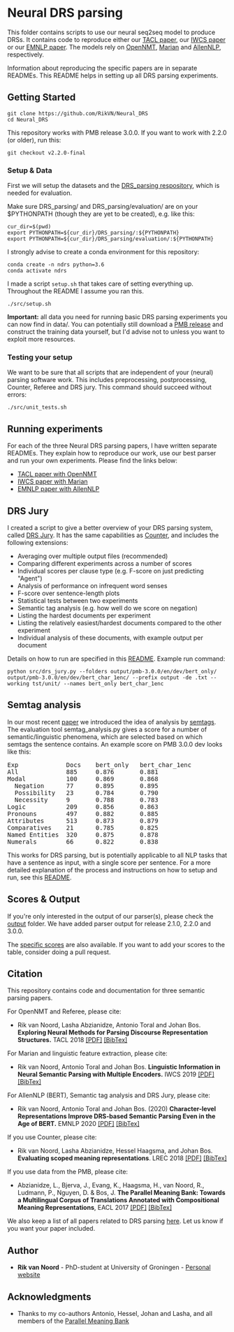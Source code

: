 # Neural DRS parsing

This folder contains scripts to use our neural seq2seq model to produce DRSs. It contains code to reproduce either our [TACL paper](https://www.aclweb.org/anthology/Q18-1043.pdf), our [IWCS paper](https://www.aclweb.org/anthology/W19-0504/) or our [EMNLP paper](https://www.aclweb.org/anthology/2020.emnlp-main.371.pdf). The models rely on [OpenNMT](http://opennmt.net/), [Marian](https://marian-nmt.github.io/) and [AllenNLP](https://allennlp.org/), respectively.

Information about reproducing the specific papers are in separate READMEs. This README helps in setting up all DRS parsing experiments.

## Getting Started

```
git clone https://github.com/RikVN/Neural_DRS
cd Neural_DRS
```

This repository works with PMB release 3.0.0. If you want to work with 2.2.0 (or older), run this:

```
git checkout v2.2.0-final
```

### Setup & Data

First we will setup the datasets and the [DRS_parsing respository](https://github.com/RikVN/DRS_parsing), which is needed for evaluation.

Make sure DRS_parsing/ and DRS_parsing/evaluation/ are on your $PYTHONPATH (though they are yet to be created), e.g. like this:

```
cur_dir=$(pwd)
export PYTHONPATH=${cur_dir}/DRS_parsing/:${PYTHONPATH}
export PYTHONPATH=${cur_dir}/DRS_parsing/evaluation/:${PYTHONPATH}
```

I strongly advise to create a conda environment for this repository:

```
conda create -n ndrs python=3.6
conda activate ndrs
```

I made a script ``setup.sh`` that takes care of setting everything up. Throughout the README I assume you ran this.

```
./src/setup.sh
```

**Important:** all data you need for running basic DRS parsing experiments you can now find in data/. You can potentially still download a [PMB release](http://pmb.let.rug.nl/data.php) and construct the training data yourself, but I'd advise not to unless you want to exploit more resources.

### Testing your setup ###

We want to be sure that all scripts that are independent of your (neural) parsing software work. This includes preprocessing, postprocessing, Counter, Referee and DRS jury. This command should succeed without errors:

```
./src/unit_tests.sh
```

## Running experiments ##

For each of the three Neural DRS parsing papers, I have written separate READMEs. They explain how to reproduce our work, use our best parser and run your own experiments. Please find the links below:

* [TACL paper with OpenNMT](OpenNMT.md)
* [IWCS paper with Marian](Marian.md)
* [EMNLP paper with AllenNLP](AllenNLP.md)

## DRS Jury ##

I created a script to give a better overview of your DRS parsing system, called [DRS Jury](DRS_jury.md). It has the same capabilities as [Counter](https://www.aclweb.org/anthology/L18-1267.pdf), and includes the following extensions:

* Averaging over multiple output files (recommended)
* Comparing different experiments across a number of scores
* Individual scores per clause type (e.g. F-score on just predicting "Agent")
* Analysis of performance on infrequent word senses
* F-score over sentence-length plots
* Statistical tests between two experiments
* Semantic tag analysis (e.g. how well do we score on negation)
* Listing the hardest documents per experiment
* Listing the relatively easiest/hardest documents compared to the other experiment
* Individual analysis of these documents, with example output per document

Details on how to run are specified in this [README](DRS_jury.md). Example run command:

```
python src/drs_jury.py --folders output/pmb-3.0.0/en/dev/bert_only/ output/pmb-3.0.0/en/dev/bert_char_1enc/ --prefix output -de .txt --working tst/unit/ --names bert_only bert_char_1enc
```

## Semtag analysis ##

In our most recent [paper](https://www.aclweb.org/anthology/2020.emnlp-main.371.pdf) we introduced the idea of analysis by [semtags](https://www.aclweb.org/anthology/W17-6901.pdf). The evaluation tool semtag_analysis.py gives a score for a number of semantic/linguistic phenomena, which are selected based on which semtags the sentence contains. An example score on PMB 3.0.0 dev looks like this:

<pre>
Exp            	Docs 	bert_only 	bert_char_1enc 
All            	885  	0.876     	0.881          
Modal          	100  	0.869     	0.868          
  Negation     	77   	0.895     	0.895          
  Possibility  	23   	0.784     	0.790          
  Necessity    	9    	0.788     	0.783          
Logic          	209  	0.856     	0.863          
Pronouns       	497  	0.882     	0.885          
Attributes     	513  	0.873     	0.879          
Comparatives   	21   	0.785     	0.825          
Named Entities 	320  	0.875     	0.878          
Numerals       	66   	0.822     	0.838 
</pre>

This works for DRS parsing, but is potentially applicable to all NLP tasks that have a sentence as input, with a single score per sentence. For a more detailed explanation of the process and instructions on how to setup and run, see this [README](Semtags.md).

## Scores & Output ##

If you're only interested in the output of our parser(s), please check the [output](output) folder.  We have added parser output for release 2.1.0, 2.2.0 and 3.0.0. 

The [specific scores](Scores.md) are also available. If you want to add your scores to the table, consider doing a pull request.

## Citation ##

This repository contains code and documentation for three semantic parsing papers.

For OpenNMT and Referee, please cite:

* Rik van Noord, Lasha Abzianidze, Antonio Toral and Johan Bos. **Exploring Neural Methods for Parsing Discourse Representation Structures.** TACL 2018 [\[PDF\]](https://www.aclweb.org/anthology/Q18-1043.pdf) [\[BibTex\]](https://www.aclweb.org/anthology/Q18-1043.bib)

For Marian and linguistic feature extraction, please cite:

* Rik van Noord, Antonio Toral and Johan Bos. **Linguistic Information in Neural Semantic Parsing with Multiple Encoders.** IWCS 2019 [\[PDF\]](https://www.aclweb.org/anthology/W19-0504.pdf) [\[BibTex\]](https://www.aclweb.org/anthology/W19-0504.bib)

For AllenNLP (BERT), Semantic tag analysis and DRS Jury, please cite:

* Rik van Noord, Antonio Toral and Johan Bos. (2020) **Character-level Representations Improve DRS-based Semantic Parsing Even in the Age of BERT.** EMNLP 2020 [\[PDF\]](https://www.aclweb.org/anthology/2020.emnlp-main.371.pdf) [\[BibTex\]](https://www.aclweb.org/anthology/2020.emnlp-main.371.bib)

If you use Counter, please cite:

* Rik van Noord, Lasha Abzianidze, Hessel Haagsma, and Johan Bos. **Evaluating scoped meaning representations**. LREC 2018 [\[PDF\]](https://www.aclweb.org/anthology/L18-1267.pdf) [\[BibTex\]](https://www.aclweb.org/anthology/L18-1267.bib)

If you use data from the PMB, please cite:

* Abzianidze, L., Bjerva, J., Evang, K., Haagsma, H., van Noord, R., Ludmann, P., Nguyen, D. & Bos, J. **The Parallel Meaning Bank: Towards a Multilingual Corpus of Translations Annotated with Compositional Meaning Representations**, EACL 2017 [\[PDF\]](https://www.aclweb.org/anthology/E17-2039.pdf) [\[BibTex\]](https://www.aclweb.org/anthology/E17-2039.bib)

We also keep a list of all papers related to DRS parsing [here](https://pmb.let.rug.nl/publications.php). Let us know if you want your paper included.

## Author

* **Rik van Noord** - PhD-student at University of Groningen - [Personal website](http://www.rikvannoord.nl)

## Acknowledgments

* Thanks to my co-authors Antonio, Hessel, Johan and Lasha, and all members of the [Parallel Meaning Bank](http://pmb.let.rug.nl)
